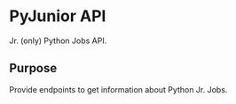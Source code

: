 # PyJunior API
Jr. (only) Python Jobs API.

## Purpose
Provide endpoints to get information about Python Jr. Jobs.

